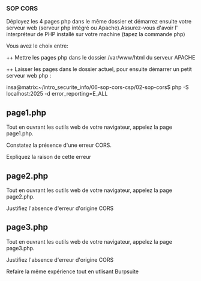 ### SOP CORS

Déployez les 4 pages php dans le même dossier et démarrez ensuite votre serveur web (serveur php intégré ou Apache).Assurez-vous d'avoir l' interpréteur de PHP installé sur votre machine (tapez la commande php)

Vous avez le choix entre:

++ Mettre les pages php dans le dossier /var/www/html du serveur APACHE

++ Laisser les pages dans le dossier actuel, pour ensuite démarrer un petit serveur web php :

insa@matrix:~/intro_securite_info/06-sop-cors-csp/02-sop-cors$ php -S localhost:2025 -d error_reporting=E_ALL


## page1.php

Tout en ouvrant les outils web de votre navigateur, appelez la page page1.php. 

Constatez la présence d'une erreur CORS.

Expliquez la raison de cette erreur


## page2.php

Tout en ouvrant les outils web de votre navigateur, appelez la page page2.php. 

Justifiez l'absence d'erreur d'origine CORS

## page3.php

Tout en ouvrant les outils web de votre navigateur, appelez la page page3.php. 

Justifiez l'absence d'erreur d'origine CORS


Refaire la même expérience tout en utlisant Burpsuite
